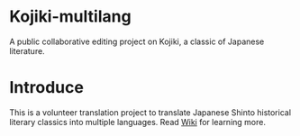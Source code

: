 # Kojiki-multilang
A public collaborative editing project on Kojiki, a classic of Japanese literature.

# Introduce
This is a volunteer translation project to translate Japanese Shinto historical literary classics into multiple languages. Read [Wiki](https://github.com/123ysys/Kojiki-multilang/wiki) for learning more.
